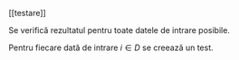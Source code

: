 [[testare]]

Se verifică rezultatul pentru toate datele de intrare posibile.

Pentru fiecare dată de intrare $i\in D$ se creează un test.